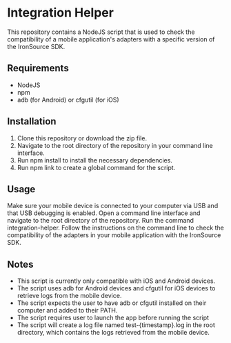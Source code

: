 # Integration Helper

This repository contains a NodeJS script that is used to check the compatibility of a mobile application's adapters with a specific version of the IronSource SDK.

## Requirements
- NodeJS
- npm
- adb (for Android) or cfgutil (for iOS)
## Installation
1. Clone this repository or download the zip file.
2. Navigate to the root directory of the repository in your command line interface.
3. Run npm install to install the necessary dependencies.
4. Run npm link to create a global command for the script.

## Usage
Make sure your mobile device is connected to your computer via USB and that USB debugging is enabled.
Open a command line interface and navigate to the root directory of the repository.
Run the command integration-helper.
Follow the instructions on the command line to check the compatibility of the adapters in your mobile application with the IronSource SDK.

## Notes
- This script is currently only compatible with iOS and Android devices.
- The script uses adb for Android devices and cfgutil for iOS devices to retrieve logs from the mobile device.
- The script expects the user to have adb or cfgutil installed on their computer and added to their PATH.
- The script requires user to launch the app before running the script
- The script will create a log file named test-{timestamp}.log in the root directory, which contains the logs retrieved from the mobile device.
